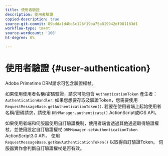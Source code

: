 ```yaml
---
title: 使用者驗證
description: 使用者驗證
copied-description: true
source-git-commit: 89bdda1d4bd5c126f19ba75a819942df901183d1
workflow-type: tm+mt
source-wordcount: '106'
ht-degree: 0%

---
```



# 使用者驗證 {#user-authentication}

Adobe Primetime DRM請求可包含驗證權杖。

如果使用使用者名稱/密碼驗證，請求可能包含 `AuthenticationToken` 產生者： `AuthenticationHandler`. 如果您想要存取及驗證Token，您需要使用 `RequestMessageBase.getAuthenticationToken()`. 若要在使用者端上起始使用者名稱/密碼請求，請使用 `DRMManager.authenticate()` ActionScript或iOS API。

如果使用者端和伺服器使用自訂驗證機制，使用者端會透過其他通道取得驗證權杖，並使用設定自訂驗證權杖 `DRMManager.setAuthenticationToken` ActionScript3.0 API。 使用 `RequestMessageBase.getRawAuthenticationToken()` 以取得自訂驗證Token。 伺服器實作會判斷自訂驗證權杖是否有效。
